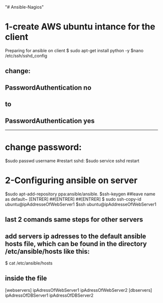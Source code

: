 "# Ansible-Nagios" 
# 1-create AWS ubuntu intance for the client
Preparing for ansible on client
$ sudo apt-get install python -y
$nano /etc/ssh/sshd_config
## change:
## PasswordAuthentication no
## to
## PasswordAuthentication yes
********
# change password:
$sudo passwd username
#restart sshd:
$sudo service sshd restart

# 2-Configuring ansible on server
$sudo apt-add-repository ppa:ansible/ansible.
$ssh-keygen
##leave name as default~ [ENTRER]
##[ENTRER]
##[ENTRER]
$ sudo ssh-copy-id ubuntu@ipAddresseOfWebServer1
$ssh ubuntu@ipAddresseOfWebServer1
## last 2 comands same steps for other servers
## add servers ip adresses to the default ansible hosts file, which can be found in the directory /etc/ansible/hosts like this:
$ cat /etc/ansible/hosts
## inside the file
[webservers]
ipAdressOfWebServer1
ipAdressOfWebServer2
[dbservers]
ipAdressOfDBServer1
ipAdressOfDBServer2
